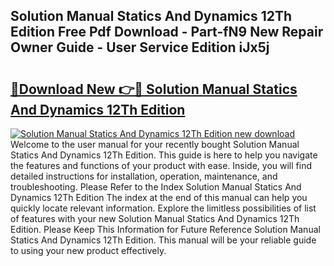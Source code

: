 ## Solution Manual Statics And Dynamics 12Th Edition Free Pdf Download - Part-fN9 New Repair Owner Guide - User Service Edition iJx5j

# <h2><a href="http://bc62743.oget.top/?id=Solution+Manual+Statics+And+Dynamics+12Th+Edition">🔗Download New 👉🔴 Solution Manual Statics And Dynamics 12Th Edition</a></h2>

[![Solution Manual Statics And Dynamics 12Th Edition new download](https://i.imgur.com/5g1atiW.png)](http://bc62743.oget.top/?id=Solution+Manual+Statics+And+Dynamics+12Th+Edition)
Welcome to the user manual for your recently bought Solution Manual Statics And Dynamics 12Th Edition. This guide is here to help you navigate the features and functions of your product with ease. Inside, you will find detailed instructions for installation, operation, maintenance, and troubleshooting. Please Refer to the Index Solution Manual Statics And Dynamics 12Th Edition The index at the end of this manual can help you quickly locate relevant information. Explore the limitless possibilities of list of features with your new Solution Manual Statics And Dynamics 12Th Edition. Please Keep This Information for Future Reference Solution Manual Statics And Dynamics 12Th Edition. This manual will be your reliable guide to using your new product effectively.
